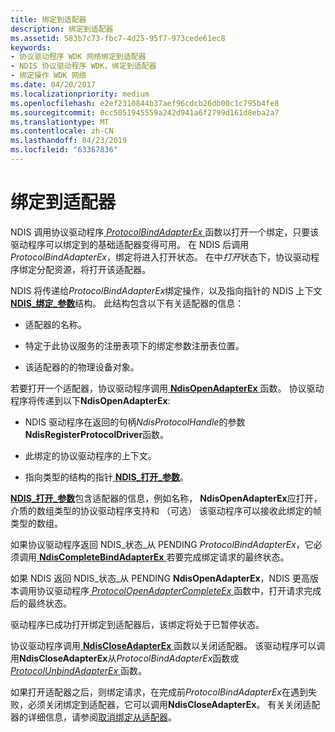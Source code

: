 ```yaml
---
title: 绑定到适配器
description: 绑定到适配器
ms.assetid: 583b7c73-fbc7-4d25-95f7-973cede61ec8
keywords:
- 协议驱动程序 WDK 网络绑定到适配器
- NDIS 协议驱动程序 WDK，绑定到适配器
- 绑定操作 WDK 网络
ms.date: 04/20/2017
ms.localizationpriority: medium
ms.openlocfilehash: e2ef2310844b37aef96cdcb26db00c1c795b4fe8
ms.sourcegitcommit: 0cc5051945559a242d941a6f2799d161d8eba2a7
ms.translationtype: MT
ms.contentlocale: zh-CN
ms.lasthandoff: 04/23/2019
ms.locfileid: "63367836"
---
```

# <a name="binding-to-an-adapter"></a>绑定到适配器





NDIS 调用协议驱动程序[ *ProtocolBindAdapterEx* ](https://msdn.microsoft.com/library/windows/hardware/ff570220)函数以打开一个绑定，只要该驱动程序可以绑定到的基础适配器变得可用。 在 NDIS 后调用*ProtocolBindAdapterEx*，绑定将进入打开状态。 在中*打开*状态下，协议驱动程序绑定分配资源，将打开该适配器。

NDIS 将传递给*ProtocolBindAdapterEx*绑定操作，以及指向指针的 NDIS 上下文[ **NDIS\_绑定\_参数**](https://msdn.microsoft.com/library/windows/hardware/ff564832)结构。 此结构包含以下有关适配器的信息：

-   适配器的名称。

-   特定于此协议服务的注册表项下的绑定参数注册表位置。

-   该适配器的的物理设备对象。

若要打开一个适配器，协议驱动程序调用[ **NdisOpenAdapterEx** ](https://msdn.microsoft.com/library/windows/hardware/ff563715)函数。 协议驱动程序将传递到以下**NdisOpenAdapterEx**:

-   NDIS 驱动程序在返回的句柄*NdisProtocolHandle*的参数**NdisRegisterProtocolDriver**函数。

-   此绑定的协议驱动程序的上下文。

-   指向类型的结构的指针[ **NDIS\_打开\_参数**](https://msdn.microsoft.com/library/windows/hardware/ff566734)。

[**NDIS\_打开\_参数**](https://msdn.microsoft.com/library/windows/hardware/ff566734)包含适配器的信息，例如名称， **NdisOpenAdapterEx**应打开，介质的数组类型的协议驱动程序支持和 （可选） 该驱动程序可以接收此绑定的帧类型的数组。

如果协议驱动程序返回 NDIS\_状态\_从 PENDING *ProtocolBindAdapterEx*，它必须调用[ **NdisCompleteBindAdapterEx** ](https://msdn.microsoft.com/library/windows/hardware/ff561702)若要完成绑定请求的最终状态。

如果 NDIS 返回 NDIS\_状态\_从 PENDING **NdisOpenAdapterEx**，NDIS 更高版本调用协议驱动程序[ *ProtocolOpenAdapterCompleteEx* ](https://msdn.microsoft.com/library/windows/hardware/ff570265)函数中，打开请求完成后的最终状态。

驱动程序已成功打开绑定到适配器后，该绑定将处于已暂停状态。

协议驱动程序调用[ **NdisCloseAdapterEx** ](https://msdn.microsoft.com/library/windows/hardware/ff561640)函数以关闭适配器。 该驱动程序可以调用**NdisCloseAdapterEx**从*ProtocolBindAdapterEx*函数或[ *ProtocolUnbindAdapterEx* ](https://msdn.microsoft.com/library/windows/hardware/ff570278)函数。

如果打开适配器之后，则绑定请求，在完成前*ProtocolBindAdapterEx*在遇到失败，必须关闭绑定到适配器，它可以调用**NdisCloseAdapterEx**。 有关关闭适配器的详细信息，请参阅[取消绑定从适配器](unbinding-from-an-adapter.md)。

 

 





